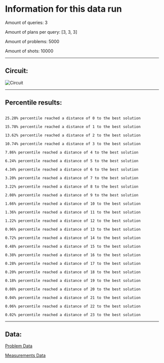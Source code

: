 # Information for this data runAmount of queries: 3Amount of plans per query: [3, 3, 3]Amount of problems: 5000Amount of shots: 10000<hr>## Circuit:![Circuit](circuit.png)<hr>## Percentile results:```25.28% percentile reached a distance of 0 to the best solution15.78% percentile reached a distance of 1 to the best solution13.62% percentile reached a distance of 2 to the best solution10.74% percentile reached a distance of 3 to the best solution7.86% percentile reached a distance of 4 to the best solution6.24% percentile reached a distance of 5 to the best solution4.34% percentile reached a distance of 6 to the best solution3.20% percentile reached a distance of 7 to the best solution3.22% percentile reached a distance of 8 to the best solution2.08% percentile reached a distance of 9 to the best solution1.66% percentile reached a distance of 10 to the best solution1.36% percentile reached a distance of 11 to the best solution1.22% percentile reached a distance of 12 to the best solution0.96% percentile reached a distance of 13 to the best solution0.72% percentile reached a distance of 14 to the best solution0.48% percentile reached a distance of 15 to the best solution0.38% percentile reached a distance of 16 to the best solution0.28% percentile reached a distance of 17 to the best solution0.20% percentile reached a distance of 18 to the best solution0.18% percentile reached a distance of 19 to the best solution0.08% percentile reached a distance of 20 to the best solution0.04% percentile reached a distance of 21 to the best solution0.06% percentile reached a distance of 22 to the best solution0.02% percentile reached a distance of 23 to the best solution```<hr>## Data:[Problem Data](problems.csv)[Measurements Data](measurements.csv)